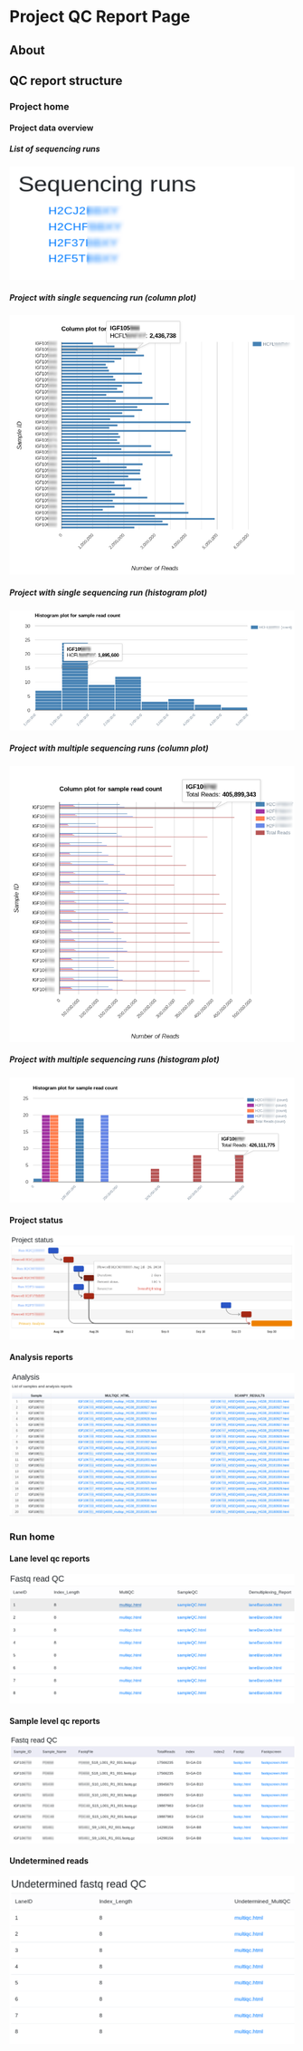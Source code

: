 # Project QC Report Page

## About

## QC report structure

### Project home

#### Project data overview

##### List of sequencing runs
<img src="images/sequencing_runs.png" height="200" width="600">

##### Project with single sequencing run (column plot)
<img src="images/single_run_column_plot.png" >


##### Project with single sequencing run (histogram plot)
<img src="images/single_run_hist_plot.png" >


##### Project with multiple sequencing runs (column plot)
<img src="images/multi_run_column_plot.png" >

##### Project with multiple sequencing runs (histogram plot)
<img src="images/multi_run_hist_plot.png" >

#### Project status
<img src="images/project_status.png" >

#### Analysis reports
<img src="images/analysis_reports.png" >

### Run home

#### Lane level qc reports
 <img src="images/run_home.png" >
 
#### Sample level qc reports
 <img src="images/sample_qc_page.png" >
 
#### Undetermined reads
<img src="images/undetermined_reads.png" >
